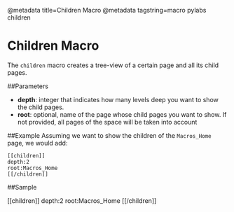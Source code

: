 @metadata title=Children Macro
@metadata tagstring=macro pylabs children

# Children Macro
The `children` macro creates a tree-view of a certain page and all its child pages.


##Parameters

* **depth**: integer that indicates how many levels deep you want to show the child pages.
* **root**: optional, name of the page whose child pages you want to show. If not provided, all pages of the space will be taken into account


##Example
Assuming we want to show the children of the `Macros_Home` page, we would add:

    [[children]]
    depth:2
    root:Macros_Home
    [[/children]]


##Sample

[[children]]
depth:2
root:Macros_Home
[[/children]]
